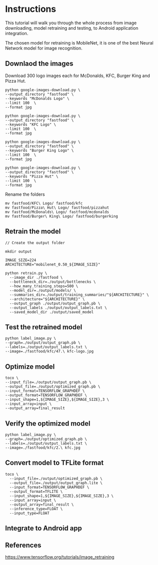 # Instructions

This tutorial will walk you through the whole process from image downloading, model retraining and testing, to Android application integration.

The chosen model for retraining is MobileNet, it is one of the best Neural Network model for image recognition.

## Downlaod the images

Download 300 logo images each for McDonalds, KFC, Burger King and Pizza Hut.

```
python google-images-download.py \
--output_directory "fastfood" \
--keywords "McDonalds Logo" \
--limit 100  \
--format jpg

python google-images-download.py \
--output_directory "fastfood" \
--keywords "KFC Logo" \
--limit 100  \
--format jpg

python google-images-download.py \
--output_directory "fastfood" \
--keywords "Burger King Logo" \
--limit 100  \
--format jpg

python google-images-download.py \
--output_directory "fastfood" \
--keywords "Pizza Hut" \
--limit 100  \
--format jpg

```

Rename the folders

```
mv fastfood/KFC\ Logo/ fastfood/kfc
mv fastfood/Pizza\ Hut\ Logo/ fastfood/pizzahut
mv fastfood/McDonalds\ Logo/ fastfood/mcdonalds
mv fastfood/Burger\ King\ Logo/ fastfood/burgerking

```


## Retrain the model


```
// Create the output folder

mkdir output

IMAGE_SIZE=224
ARCHITECTURE="mobilenet_0.50_${IMAGE_SIZE}"

python retrain.py \
  --image_dir ./fastfood \
  --bottleneck_dir=./output/bottlenecks \
  --how_many_training_steps=500 \
  --model_dir=./output/models/ \
  --summaries_dir=./output/training_summaries/"${ARCHITECTURE}" \
  --architecture="${ARCHITECTURE}" \
  --output_graph ./output/output_graph.pb \
  --output_labels ./output/output_labels.txt \
  --saved_model_dir ./output/saved_model
```

## Test the retrained model
```
python label_image.py \
--graph=./output/output_graph.pb \
--labels=./output/output_labels.txt \
--image=./fastfood/kfc/47.\ kfc-logo.jpg

```

## Optimize model
```
toco \
--input_file=./output/output_graph.pb \
--output_file=./output/optimized_graph.pb \
--input_format=TENSORFLOW_GRAPHDEF \
--output_format=TENSORFLOW_GRAPHDEF \
--input_shape=1,${IMAGE_SIZE},${IMAGE_SIZE},3 \
--input_array=input \
--output_array=final_result
 ```
## Verify the optimized model
```
python label_image.py \
--graph=./output/optimized_graph.pb \
--labels=./output/output_labels.txt \
--image=./fastfood/kfc/2.\ kfc.jpg
```
## Convert model to TFLite format
```
toco \
  --input_file=./output/optimized_graph.pb \
  --output_file=./output/output_graph.lite \
  --input_format=TENSORFLOW_GRAPHDEF \
  --output_format=TFLITE \
  --input_shape=1,${IMAGE_SIZE},${IMAGE_SIZE},3 \
  --input_array=input \
  --output_array=final_result \
  --inference_type=FLOAT \
  --input_type=FLOAT

```
## Integrate to Android app

## References
https://www.tensorflow.org/tutorials/image_retraining